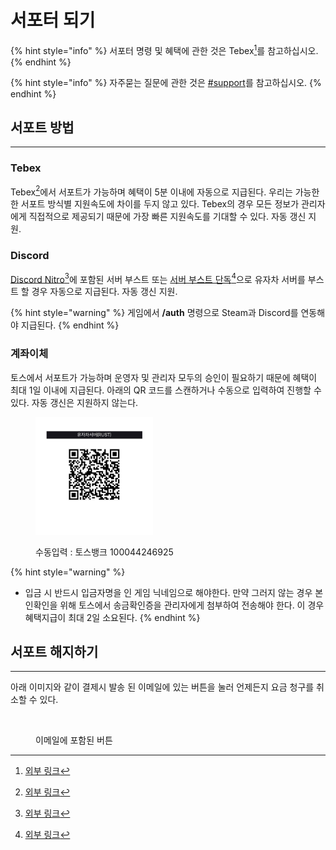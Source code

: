 # 서포터 되기

{% hint style="info" %}
서포터 명령 및 혜택에 관한 것은 Tebex[^1]를 참고하십시오.
{% endhint %}

{% hint style="info" %}
자주묻는 질문에 관한 것은 [#support](faq.md#support "mention")를 참고하십시오.
{% endhint %}

## 서포트 방법 <a href="#supportmethod" id="supportmethod"></a>

***

### Tebex

Tebex[^2]에서 서포트가 가능하며 혜택이 5분 이내에 자동으로 지급된다. 우리는 가능한 한 서포트 방식별 지원속도에 차이를 두지 않고 있다. Tebex의 경우 모든 정보가 관리자에게 직접적으로 제공되기 때문에 가장 빠른 지원속도를 기대할 수 있다. 자동 갱신 지원.

### Discord

[Discord Nitro](#user-content-fn-3)[^3]에 포함된 서버 부스트 또는 [서버 부스트 단독](#user-content-fn-4)[^4]으로 유자차 서버를 부스트 할 경우 자동으로 지급된다. 자동 갱신 지원.

{% hint style="warning" %}
게임에서 **/auth** 명령으로 Steam과 Discord를 연동해야 지급된다.
{% endhint %}

### 계좌이체 <a href="#account-transfer" id="account-transfer"></a>

토스에서 서포트가 가능하며 운영자 및 관리자 모두의 승인이 필요하기 때문에 혜택이 최대 1일 이내에 지급된다. 아래의 QR 코드를 스캔하거나 수동으로 입력하여 진행할 수 있다. 자동 갱신은 지원하지 않는다.

<div align="left">

<figure><img src=".gitbook/assets/toss_image_1724659185280.png" alt="payment QR" width="188"><figcaption><p>수동입력 : 토스뱅크 100044246925</p></figcaption></figure>

</div>

{% hint style="warning" %}
* 입금 시 반드시 입금자명을 인 게임 닉네임으로 해야한다. 만약 그러지 않는 경우 본인확인을 위해 토스에서 송금확인증을 관리자에게 첨부하여 전송해야 한다. 이 경우 혜택지급이 최대 2일 소요된다.
{% endhint %}

## 서포트 해지하기 <a href="#how-to-unsubscribe" id="how-to-unsubscribe"></a>

***

아래 이미지와 같이 결제시 발송 된 이메일에 있는 버튼을 눌러 언제든지 요금 청구를 취소할 수 있다.

<div align="left">

<figure><img src="https://i.imgur.com/UEX0ZPi.png" alt=""><figcaption><p>이메일에 포함된 버튼</p></figcaption></figure>

</div>

[^1]: [외부 링크](https://yujachaserversupport.tebex.io/)

[^2]: [외부 링크](https://yujachaserversupport.tebex.io/)

[^3]: [외부 링크](https://support.discord.com/hc/ko/articles/115000435108-Nitro-Nitro-Basic%EC%9D%80-%EB%AC%B4%EC%97%87%EC%9E%85%EB%8B%88%EA%B9%8C#h\_01GFV3NE6JPS6BRTX7XYQDJ0S4)

[^4]: [외부 링크](https://support.discord.com/hc/ko/articles/360028038352-Server-Boosting-FAQ-#h\_9dfb44db-c394-4339-863b-e6d1e3fb0469)
